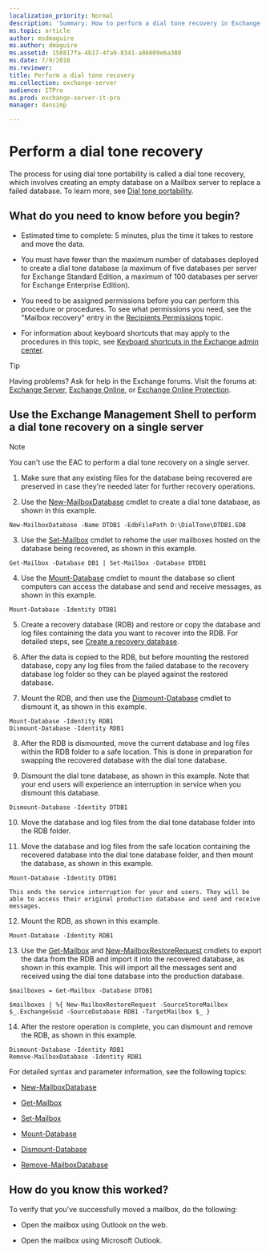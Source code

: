```yaml
---
localization_priority: Normal
description: 'Summary: How to perform a dial tone recovery in Exchange 2016 and Exchange 2019.'
ms.topic: article
author: msdmaguire
ms.author: dmaguire
ms.assetid: 158817fa-4b17-4fa9-8341-a86609e6a388
ms.date: 7/9/2018
ms.reviewer: 
title: Perform a dial tone recovery
ms.collection: exchange-server
audience: ITPro
ms.prod: exchange-server-it-pro
manager: dansimp

---
```


# Perform a dial tone recovery

The process for using dial tone portability is called a dial tone recovery, which involves creating an empty database on a Mailbox server to replace a failed database. To learn more, see [Dial tone portability](dial-tone-portability.md).

## What do you need to know before you begin?

- Estimated time to complete: 5 minutes, plus the time it takes to restore and move the data.

- You must have fewer than the maximum number of databases deployed to create a dial tone database (a maximum of five databases per server for Exchange Standard Edition, a maximum of 100 databases per server for Exchange Enterprise Edition).

- You need to be assigned permissions before you can perform this procedure or procedures. To see what permissions you need, see the "Mailbox recovery" entry in the [Recipients Permissions](../../permissions/feature-permissions/recipient-permissions.md) topic.

- For information about keyboard shortcuts that may apply to the procedures in this topic, see [Keyboard shortcuts in the Exchange admin center](../../about-documentation/exchange-admin-center-keyboard-shortcuts.md).

> [!TIP]
> Having problems? Ask for help in the Exchange forums. Visit the forums at: [Exchange Server](https://go.microsoft.com/fwlink/p/?linkId=60612), [Exchange Online](https://go.microsoft.com/fwlink/p/?linkId=267542), or [Exchange Online Protection](https://go.microsoft.com/fwlink/p/?linkId=285351).

## Use the Exchange Management Shell to perform a dial tone recovery on a single server

> [!NOTE]
> You can't use the EAC to perform a dial tone recovery on a single server.

1. Make sure that any existing files for the database being recovered are preserved in case they're needed later for further recovery operations.

2. Use the [New-MailboxDatabase](http://technet.microsoft.com/library/5008090b-e776-4ff6-807c-208e00f4daab.aspx) cmdlet to create a dial tone database, as shown in this example.

  ```
  New-MailboxDatabase -Name DTDB1 -EdbFilePath D:\DialTone\DTDB1.EDB
  ```

3. Use the [Set-Mailbox](http://technet.microsoft.com/library/a0d413b9-d949-4df6-ba96-ac0906dedae2.aspx) cmdlet to rehome the user mailboxes hosted on the database being recovered, as shown in this example.

  ```
  Get-Mailbox -Database DB1 | Set-Mailbox -Database DTDB1
  ```

4. Use the [Mount-Database](http://technet.microsoft.com/library/76a57f6a-a6c6-4c65-abf8-190522d47037.aspx) cmdlet to mount the database so client computers can access the database and send and receive messages, as shown in this example.

  ```
  Mount-Database -Identity DTDB1
  ```

5. Create a recovery database (RDB) and restore or copy the database and log files containing the data you want to recover into the RDB. For detailed steps, see [Create a recovery database](create-recovery-dbs.md).

6. After the data is copied to the RDB, but before mounting the restored database, copy any log files from the failed database to the recovery database log folder so they can be played against the restored database.

7. Mount the RDB, and then use the [Dismount-Database](http://technet.microsoft.com/library/e261955b-a9f0-4d87-bf56-f9e67ea5ba3f.aspx) cmdlet to dismount it, as shown in this example.

  ```
  Mount-Database -Identity RDB1
  Dismount-Database -Identity RDB1
  ```

8. After the RDB is dismounted, move the current database and log files within the RDB folder to a safe location. This is done in preparation for swapping the recovered database with the dial tone database.

9. Dismount the dial tone database, as shown in this example. Note that your end users will experience an interruption in service when you dismount this database.

  ```
  Dismount-Database -Identity DTDB1
  ```

10. Move the database and log files from the dial tone database folder into the RDB folder.

11. Move the database and log files from the safe location containing the recovered database into the dial tone database folder, and then mount the database, as shown in this example.

  ```
  Mount-Database -Identity DTDB1
  ```

    This ends the service interruption for your end users. They will be able to access their original production database and send and receive messages.

12. Mount the RDB, as shown in this example.

  ```
  Mount-Database -Identity RDB1
  ```

13. Use the [Get-Mailbox](http://technet.microsoft.com/library/8a5a6eb9-4a75-47f9-ae3b-a3ba251cf9a8.aspx) and [New-MailboxRestoreRequest](http://technet.microsoft.com/library/0b67defd-3c6c-4470-acfa-7f22a6c1d2bd.aspx) cmdlets to export the data from the RDB and import it into the recovered database, as shown in this example. This will import all the messages sent and received using the dial tone database into the production database.

  ```
  $mailboxes = Get-Mailbox -Database DTDB1
  ```

  ```
  $mailboxes | %{ New-MailboxRestoreRequest -SourceStoreMailbox $_.ExchangeGuid -SourceDatabase RDB1 -TargetMailbox $_ }
  ```

14. After the restore operation is complete, you can dismount and remove the RDB, as shown in this example.

  ```
  Dismount-Database -Identity RDB1
  Remove-MailboxDatabase -Identity RDB1
  ```

For detailed syntax and parameter information, see the following topics:

- [New-MailboxDatabase](http://technet.microsoft.com/library/5008090b-e776-4ff6-807c-208e00f4daab.aspx)

- [Get-Mailbox](http://technet.microsoft.com/library/8a5a6eb9-4a75-47f9-ae3b-a3ba251cf9a8.aspx)

- [Set-Mailbox](http://technet.microsoft.com/library/a0d413b9-d949-4df6-ba96-ac0906dedae2.aspx)

- [Mount-Database](http://technet.microsoft.com/library/76a57f6a-a6c6-4c65-abf8-190522d47037.aspx)

- [Dismount-Database](http://technet.microsoft.com/library/e261955b-a9f0-4d87-bf56-f9e67ea5ba3f.aspx)

- [Remove-MailboxDatabase](http://technet.microsoft.com/library/4d07d736-1dd7-43af-9f54-37d7c648572e.aspx)

## How do you know this worked?

To verify that you've successfully moved a mailbox, do the following:

- Open the mailbox using Outlook on the web.

- Open the mailbox using Microsoft Outlook.
